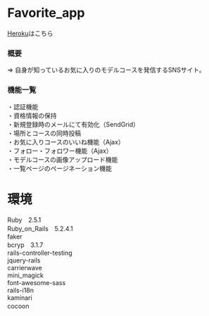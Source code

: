 # Favorite_app

[Heroku](https://favorite-spot-app.herokuapp.com/)はこちら

### 概要
  ⇒ 自身が知っているお気に入りのモデルコースを発信するSNSサイト。

### 機能一覧
  ・認証機能  
  ・資格情報の保持  
  ・新規登録時のメールにて有効化（SendGrid）  
  ・場所とコースの同時投稿  
  ・お気に入りコースのいいね機能（Ajax）  
  ・フォロー・フォロワー機能（Ajax）  
  ・モデルコースの画像アップロード機能  
  ・一覧ページのページネーション機能  
  

# 環境
  Ruby　2.5.1  
  Ruby_on_Rails　5.2.4.1  
  faker  
  bcryp　3.1.7  
  rails-controller-testing  
  jquery-rails  
  carrierwave  
  mini_magick  
  font-awesome-sass  
  rails-i18n  
  kaminari  
  cocoon　
